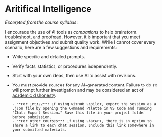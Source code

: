 # Aritifical Intelligence

_Excerpted from the course syllabus_:

I encourage the use of AI tools as _companions_ to help brainstorm, troubleshoot, and proofread. However, it is important that you meet assignment objectives and submit quality work. While I cannot cover every scenario, here are a few suggestions and requirements:

- Write specific and detailed prompts.
- Verify facts, statistics, or procedures independently.
- Start with your own ideas, then use AI to assist with revisions.
- You must provide sources for any AI-generated content. Failure to do so will prompt further investigation and may be considered an act of [academic dishonesty](https://miamioh.edu/policy-library/students/undergraduate/academic-regulations/academic-integrity.html).

      - **For IMS322**: If using GitHub Copilot, export the session as a .json file by opening the Command Palette in VS Code and running "Chat: Export Session…" Save this file in your project folder before submission.
      - **For other courses**: If using ChatGPT, there is an option to share a link to each chat session. Include this link somewhere in your submitted materials.

